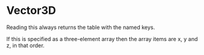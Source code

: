 # Vector3D

Reading this always returns the table with the named keys.

If this is specified as a three-element array then the array items are x, y and z, in that order.

